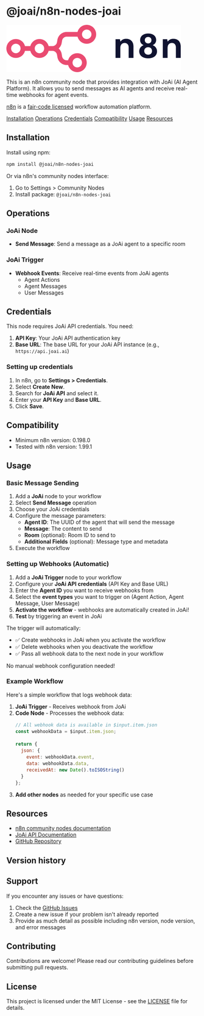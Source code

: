 # @joai/n8n-nodes-joai

![n8n.io - Workflow Automation](https://raw.githubusercontent.com/n8n-io/n8n/master/assets/n8n-logo.png)

This is an n8n community node that provides integration with JoAi (AI Agent Platform). It allows you to send messages as AI agents and receive real-time webhooks for agent events.

[n8n](https://n8n.io/) is a [fair-code licensed](https://docs.n8n.io/reference/license/) workflow automation platform.

[Installation](#installation)
[Operations](#operations)
[Credentials](#credentials)
[Compatibility](#compatibility)
[Usage](#usage)
[Resources](#resources)

## Installation

Install using npm:
```bash
npm install @joai/n8n-nodes-joai
```

Or via n8n's community nodes interface:
1. Go to Settings > Community Nodes
2. Install package: `@joai/n8n-nodes-joai`

## Operations

### JoAi Node
- **Send Message**: Send a message as a JoAi agent to a specific room

### JoAi Trigger
- **Webhook Events**: Receive real-time events from JoAi agents
  - Agent Actions
  - Agent Messages
  - User Messages

## Credentials

This node requires JoAi API credentials. You need:

1. **API Key**: Your JoAi API authentication key
2. **Base URL**: The base URL for your JoAi API instance (e.g., `https://api.joai.ai`)

### Setting up credentials

1. In n8n, go to **Settings > Credentials**.
2. Select **Create New**.
3. Search for **JoAi API** and select it.
4. Enter your **API Key** and **Base URL**.
5. Click **Save**.

## Compatibility

- Minimum n8n version: 0.198.0
- Tested with n8n version: 1.99.1

## Usage

### Basic Message Sending

1. Add a **JoAi** node to your workflow
2. Select **Send Message** operation
3. Choose your JoAi credentials
4. Configure the message parameters:
   - **Agent ID**: The UUID of the agent that will send the message
   - **Message**: The content to send
   - **Room** (optional): Room ID to send to
   - **Additional Fields** (optional): Message type and metadata
5. Execute the workflow

### Setting up Webhooks (Automatic)

1. Add a **JoAi Trigger** node to your workflow
2. Configure your **JoAi API credentials** (API Key and Base URL)
3. Enter the **Agent ID** you want to receive webhooks from
4. Select the **event types** you want to trigger on (Agent Action, Agent Message, User Message)
5. **Activate the workflow** - webhooks are automatically created in JoAi!
6. **Test** by triggering an event in JoAi

The trigger will automatically:
- ✅ Create webhooks in JoAi when you activate the workflow
- ✅ Delete webhooks when you deactivate the workflow
- ✅ Pass all webhook data to the next node in your workflow

No manual webhook configuration needed!

### Example Workflow

Here's a simple workflow that logs webhook data:

1. **JoAi Trigger** - Receives webhook from JoAi
2. **Code Node** - Processes the webhook data:
   ```javascript
   // All webhook data is available in $input.item.json
   const webhookData = $input.item.json;

   return {
     json: {
       event: webhookData.event,
       data: webhookData.data,
       receivedAt: new Date().toISOString()
     }
   };
   ```
3. **Add other nodes** as needed for your specific use case

## Resources

- [n8n community nodes documentation](https://docs.n8n.io/integrations/community-nodes/)
- [JoAi API Documentation](https://docs.joai.ai)
- [GitHub Repository](https://github.com/JoAiHQ/n8n-nodes)

## Version history

## Support

If you encounter any issues or have questions:

1. Check the [GitHub Issues](https://github.com/JoAiHQ/n8n-nodes/issues)
2. Create a new issue if your problem isn't already reported
3. Provide as much detail as possible including n8n version, node version, and error messages

## Contributing

Contributions are welcome! Please read our contributing guidelines before submitting pull requests.

## License

This project is licensed under the MIT License - see the [LICENSE](LICENSE) file for details.
